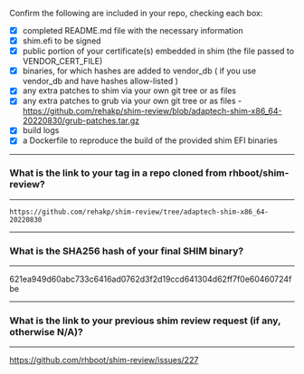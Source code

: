 Confirm the following are included in your repo, checking each box:

 - [x] completed README.md file with the necessary information
 - [x] shim.efi to be signed
 - [x] public portion of your certificate(s) embedded in shim (the file passed to VENDOR_CERT_FILE)
 - [x] binaries, for which hashes are added to vendor_db ( if you use vendor_db and have hashes allow-listed )
 - [x] any extra patches to shim via your own git tree or as files
 - [x] any extra patches to grub via your own git tree or as files - https://github.com/rehakp/shim-review/blob/adaptech-shim-x86_64-20220830/grub-patches.tar.gz
 - [x] build logs
 - [x] a Dockerfile to reproduce the build of the provided shim EFI binaries

-------------------------------------------------------------------------------
### What is the link to your tag in a repo cloned from rhboot/shim-review?
-------------------------------------------------------------------------------
`https://github.com/rehakp/shim-review/tree/adaptech-shim-x86_64-20220830`

-------------------------------------------------------------------------------
### What is the SHA256 hash of your final SHIM binary?
-------------------------------------------------------------------------------
621ea949d60abc733c6416ad0762d3f2d19ccd641304d62ff7f0e60460724fbe

-------------------------------------------------------------------------------
### What is the link to your previous shim review request (if any, otherwise N/A)?
-------------------------------------------------------------------------------
https://github.com/rhboot/shim-review/issues/227
